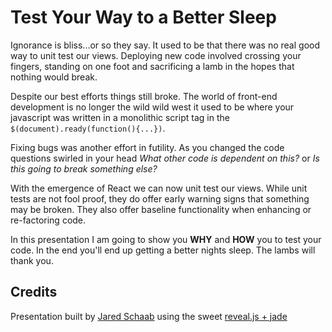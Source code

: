 # Test Your Way to a Better Sleep

Ignorance is bliss...or so they say. It used to be that there was no real good
way to unit test our views. Deploying new code involved crossing your fingers,
standing on one foot and sacrificing a lamb in the hopes that nothing would break.

Despite our best efforts things still broke. The world of front-end development is no longer the
wild wild west it used to be where your javascript was written in a monolithic script tag
in the `$(document).ready(function(){...})`.

Fixing bugs was another effort in futility. As you changed the code questions swirled in
your head *What other code is dependent on this?* or *Is this going to break something else?*

With the emergence of React we can now unit test our views. While unit tests are
not fool proof, they do offer early warning signs that something may be broken. 
They also offer baseline functionality when enhancing or re-factoring code.

In this presentation I am going to show you **WHY** and **HOW** you to test your code. 
In the end you'll end up getting a better nights sleep. The lambs will thank you.

## Credits

Presentation built by [Jared Schaab][2] using the sweet [reveal.js + jade][3] 

[2]: http://www.jaredschaab.com
[3]: http://jlengstorf.github.io/reveal.js-jade/